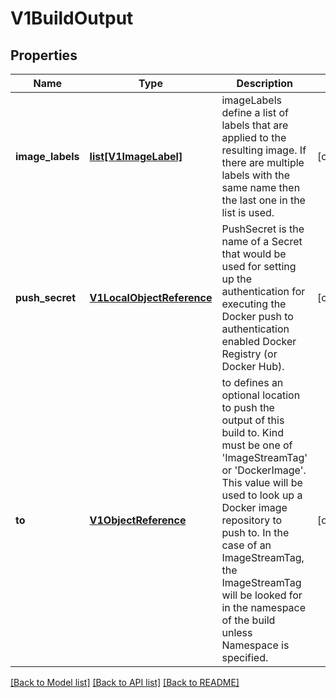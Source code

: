 # V1BuildOutput

## Properties
Name | Type | Description | Notes
------------ | ------------- | ------------- | -------------
**image_labels** | [**list[V1ImageLabel]**](V1ImageLabel.md) | imageLabels define a list of labels that are applied to the resulting image. If there are multiple labels with the same name then the last one in the list is used. | [optional] 
**push_secret** | [**V1LocalObjectReference**](V1LocalObjectReference.md) | PushSecret is the name of a Secret that would be used for setting up the authentication for executing the Docker push to authentication enabled Docker Registry (or Docker Hub). | [optional] 
**to** | [**V1ObjectReference**](V1ObjectReference.md) | to defines an optional location to push the output of this build to. Kind must be one of &#39;ImageStreamTag&#39; or &#39;DockerImage&#39;. This value will be used to look up a Docker image repository to push to. In the case of an ImageStreamTag, the ImageStreamTag will be looked for in the namespace of the build unless Namespace is specified. | [optional] 

[[Back to Model list]](../README.md#documentation-for-models) [[Back to API list]](../README.md#documentation-for-api-endpoints) [[Back to README]](../README.md)


